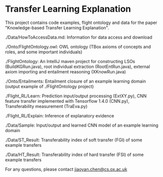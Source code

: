 # Transfer Learning Explanation

This project contains code examples, flight ontology and data for the paper "Knowledge-based Transfer Learning Explanation".

./Data/HowToAccessData.md: Information for data access and download

./Onto/FlightOntology.owl: OWL ontology (TBox axioms of concepts and roles, and some important individuals)

./FlightOntology: An IntelliJ maven project for constructing LSOs (BuildKGRun.java), root individual extraction (RootEntRun.java), external axiom importing and entailment reasoning (XKnowRun.java)

./Onto/Entailments: Entailment closure of an example learning domain (output example of ./FlightOntology project)

./Flight_RL/Learn: Prediction input/output processing (ExtXY.py), CNN feature transfer implemented with Tensorflow 1.4.0 (CNN.py), Transferability measurement (TraEva.py) 

./Flight_RL/Explain: Inference of explanatory evidence

./Data/Sample: Input/output and learned CNN model of an example learning domain

./Data/ST_Result: Transferability index of soft transfer (FGI) of some example transfers

./Data/HT_Result: Transferability index of hard transfer (FSI) of some example transfers

For any questions, please contact jiaoyan.chen@cs.ox.ac.uk

